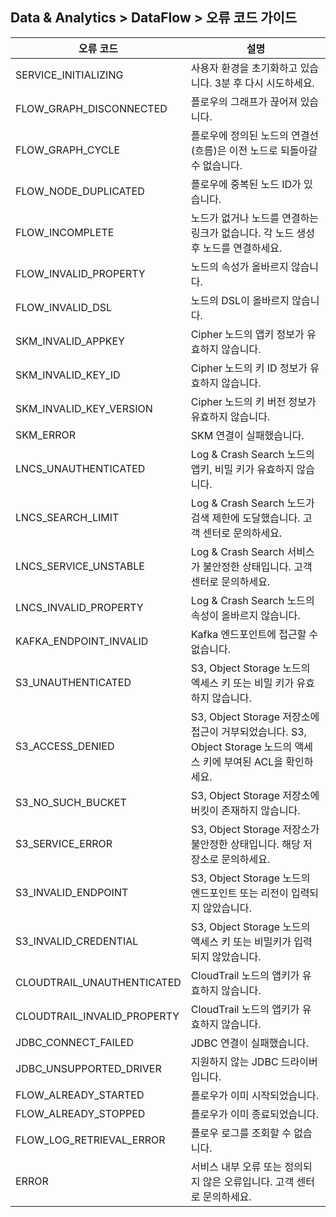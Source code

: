 ## Data & Analytics > DataFlow > 오류 코드 가이드

| 오류 코드                       | 설명                                                                                 |
|-----------------------------|------------------------------------------------------------------------------------|
| SERVICE_INITIALIZING        | 사용자 환경을 초기화하고 있습니다. 3분 후 다시 시도하세요.                                                 |  
| FLOW_GRAPH_DISCONNECTED     | 플로우의 그래프가 끊어져 있습니다.                                                                |  
| FLOW_GRAPH_CYCLE            | 플로우에 정의된 노드의 연결선(흐름)은 이전 노드로 되돌아갈 수 없습니다.                                          |
| FLOW_NODE_DUPLICATED        | 플로우에 중복된 노드 ID가 있습니다.                                                              |
| FLOW_INCOMPLETE             | 노드가 없거나 노드를 연결하는 링크가 없습니다. 각 노드 생성 후 노드를 연결하세요.                                    |
| FLOW_INVALID_PROPERTY       | 노드의 속성가 올바르지 않습니다.                                                                 | 
| FLOW_INVALID_DSL            | 노드의 DSL이 올바르지 않습니다.                                                                | 
| SKM_INVALID_APPKEY          | Cipher 노드의 앱키 정보가 유효하지 않습니다.                                                       |
| SKM_INVALID_KEY_ID          | Cipher 노드의 키 ID 정보가 유효하지 않습니다.                                                     |
| SKM_INVALID_KEY_VERSION     | Cipher 노드의 키 버전 정보가 유효하지 않습니다.                                                     |
| SKM_ERROR                   | SKM 연결이 실패했습니다.                                                                    |
| LNCS_UNAUTHENTICATED        | Log & Crash Search 노드의 앱키, 비밀 키가 유효하지 않습니다.                                        |
| LNCS_SEARCH_LIMIT           | Log & Crash Search 노드가 검색 제한에 도달했습니다.    고객 센터로 문의하세요.                             |
| LNCS_SERVICE_UNSTABLE       | Log & Crash Search 서비스가 불안정한 상태입니다.   고객 센터로 문의하세요.                                |
| LNCS_INVALID_PROPERTY       | Log & Crash Search 노드의 속성이 올바르지 않습니다.                                              |
| KAFKA_ENDPOINT_INVALID      | Kafka 엔드포인트에 접근할 수 없습니다.                                                           |
| S3_UNAUTHENTICATED          | S3, Object Storage 노드의 엑세스 키 또는 비밀 키가 유효하지 않습니다.                                   |
| S3_ACCESS_DENIED            | S3, Object Storage 저장소에 접근이 거부되었습니다. S3, Object Storage 노드의 액세스 키에 부여된 ACL을 확인하세요. |
| S3_NO_SUCH_BUCKET           | S3, Object Storage 저장소에 버킷이 존재하지 않습니다.                                             |
| S3_SERVICE_ERROR            | S3, Object Storage 저장소가 불안정한 상태입니다. 해당 저장소로 문의하세요.                                 |
| S3_INVALID_ENDPOINT         | S3, Object Storage 노드의 엔드포인트 또는 리전이 입력되지 않았습니다.                                    |
| S3_INVALID_CREDENTIAL       | S3, Object Storage 노드의 액세스 키 또는 비밀키가 입력되지 않았습니다.                                   |
| CLOUDTRAIL_UNAUTHENTICATED  | CloudTrail 노드의 앱키가 유효하지 않습니다.                                                      |
| CLOUDTRAIL_INVALID_PROPERTY | CloudTrail 노드의 앱키가 유효하지 않습니다.                                                      |
| JDBC_CONNECT_FAILED         | JDBC 연결이 실패했습니다.                                                                   |
| JDBC_UNSUPPORTED_DRIVER     | 지원하지 않는 JDBC 드라이버입니다.                                                              |
| FLOW_ALREADY_STARTED        | 플로우가 이미 시작되었습니다.                                                                   |
| FLOW_ALREADY_STOPPED        | 플로우가 이미 종료되었습니다.                                                                   |
| FLOW_LOG_RETRIEVAL_ERROR    | 플로우 로그를 조회할 수 없습니다.                                                                |
| ERROR                       | 서비스 내부 오류 또는 정의되지 않은 오류입니다. 고객 센터로 문의하세요.                                          |

